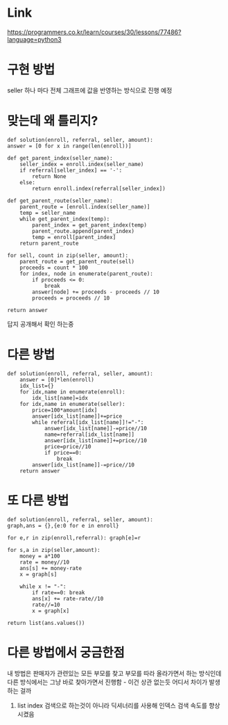 # Link
https://programmers.co.kr/learn/courses/30/lessons/77486?language=python3

# 구현 방법
seller 하나 마다 전체 그래프에 값을 반영하는 방식으로 진행 예정

# 맞는데 왜 틀리지?
    def solution(enroll, referral, seller, amount):
    answer = [0 for x in range(len(enroll))]

    def get_parent_index(seller_name):
        seller_index = enroll.index(seller_name)
        if referral[seller_index] == '-':
            return None
        else:
            return enroll.index(referral[seller_index])

    def get_parent_route(seller_name):
        parent_route = [enroll.index(seller_name)]
        temp = seller_name
        while get_parent_index(temp):
            parent_index = get_parent_index(temp)
            parent_route.append(parent_index)
            temp = enroll[parent_index]
        return parent_route

    for sell, count in zip(seller, amount):
        parent_route = get_parent_route(sell)
        proceeds = count * 100
        for index, node in enumerate(parent_route):
            if proceeds <= 0:
                break
            answer[node] += proceeds - proceeds // 10
            proceeds = proceeds // 10

    return answer

답지 공개해서 확인 하는중

# 다른 방법
    def solution(enroll, referral, seller, amount):
        answer = [0]*len(enroll)
        idx_list={}
        for idx,name in enumerate(enroll):
            idx_list[name]=idx
        for idx,name in enumerate(seller):
            price=100*amount[idx]
            answer[idx_list[name]]+=price
            while referral[idx_list[name]]!="-":
                answer[idx_list[name]]-=price//10
                name=referral[idx_list[name]]
                answer[idx_list[name]]+=price//10
                price=price//10
                if price==0:
                    break
            answer[idx_list[name]]-=price//10
        return answer



# 또 다른 방법
    def solution(enroll, referral, seller, amount):
    graph,ans = {},{e:0 for e in enroll}

    for e,r in zip(enroll,referral): graph[e]=r

    for s,a in zip(seller,amount):
        money = a*100
        rate = money//10
        ans[s] += money-rate
        x = graph[s]

        while x != "-":
            if rate==0: break
            ans[x] += rate-rate//10
            rate//=10
            x = graph[x]

    return list(ans.values())

# 다른 방법에서 궁금한점
내 방법은 판매자가 관련있는 모든 부모를 찾고 부모를 따라 올라가면서 하는 방식인데 다른 방식에서는 그냥 바로 찾아가면서 진행함 - 이건 상관 없는듯
어디서 차이가 발생하는 걸까

1. list index 검색으로 하는것이 아니라 딕셔너리를 사용해 인덱스 검색 속도를 향상 시켰음
